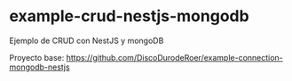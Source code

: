 # example-crud-nestjs-mongodb
Ejemplo de CRUD con NestJS y mongoDB

Proyecto base: https://github.com/DiscoDurodeRoer/example-connection-mongodb-nestjs
